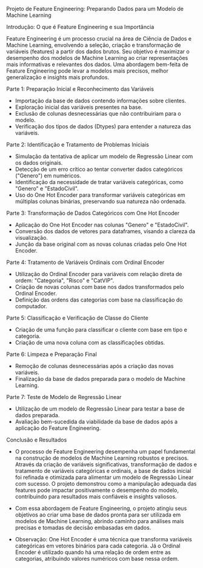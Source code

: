 Projeto de Feature Engineering: Preparando Dados para um Modelo de Machine Learning

Introdução: O que é Feature Engineering e sua Importância

Feature Engineering é um processo crucial na área de Ciência de Dados e Machine Learning, envolvendo a seleção, criação e transformação de variáveis (features) a partir dos dados brutos. Seu objetivo é maximizar o desempenho dos modelos de Machine Learning ao criar representações mais informativas e relevantes dos dados. Uma abordagem bem-feita de Feature Engineering pode levar a modelos mais precisos, melhor generalização e insights mais profundos.

Parte 1: Preparação Inicial e Reconhecimento das Variáveis

- Importação da base de dados contendo informações sobre clientes.
- Exploração inicial das variáveis presentes na base.
- Exclusão de colunas desnecessárias que não contribuiriam para o modelo.
- Verificação dos tipos de dados (Dtypes) para entender a natureza das variáveis.

Parte 2: Identificação e Tratamento de Problemas Iniciais

- Simulação da tentativa de aplicar um modelo de Regressão Linear com os dados originais.
- Detecção de um erro crítico ao tentar converter dados categóricos ("Genero") em numéricos.
- Identificação da necessidade de tratar variáveis categóricas, como "Genero" e "EstadoCivil".
- Uso do One Hot Encoder para transformar variáveis categóricas em múltiplas colunas binárias, preservando sua natureza não ordenada.

Parte 3: Transformação de Dados Categóricos com One Hot Encoder

- Aplicação do One Hot Encoder nas colunas "Genero" e "EstadoCivil".
- Conversão dos dados de vetores para dataframes, visando a clareza da visualização.
- Junção da base original com as novas colunas criadas pelo One Hot Encoder.

Parte 4: Tratamento de Variáveis Ordinais com Ordinal Encoder

- Utilização do Ordinal Encoder para variáveis com relação direta de ordem: "Categoria", "Risco" e "CatVIP".
- Criação de novas colunas com base nos dados transformados pelo Ordinal Encoder.
- Definição das ordens das categorias com base na classificação do computador.

Parte 5: Classificação e Verificação de Classe do Cliente

- Criação de uma função para classificar o cliente com base em tipo e categoria.
- Criação de uma nova coluna com as classificações obtidas.

Parte 6: Limpeza e Preparação Final

- Remoção de colunas desnecessárias após a criação das novas variáveis.
- Finalização da base de dados preparada para o modelo de Machine Learning.

Parte 7: Teste de Modelo de Regressão Linear

- Utilização de um modelo de Regressão Linear para testar a base de dados preparada.
- Avaliação bem-sucedida da viabilidade da base de dados após a aplicação do Feature Engineering.

Conclusão e Resultados
- O processo de Feature Engineering desempenha um papel fundamental na construção de modelos de Machine Learning robustos e precisos. Através da criação de variáveis significativas, transformação de dados e tratamento de variáveis categóricas e ordinais, a base de dados inicial foi refinada e otimizada para alimentar um modelo de Regressão Linear com sucesso. O projeto demonstrou como a manipulação adequada das features pode impactar positivamente o desempenho do modelo, contribuindo para resultados mais confiáveis e insights valiosos.

- Com essa abordagem de Feature Engineering, o projeto atingiu seus objetivos ao criar uma base de dados pronta para ser utilizada em modelos de Machine Learning, abrindo caminho para análises mais precisas e tomadas de decisão embasadas em dados.

- Observação: One Hot Encoder é uma técnica que transforma variáveis categóricas em vetores binários para cada categoria. Já o Ordinal Encoder é utilizado quando há uma relação de ordem entre as categorias, atribuindo valores numéricos com base nessa ordem.
